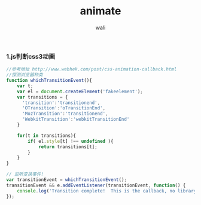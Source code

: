 ﻿---
layout: post
title: animate   #标题
tagline: javascript 判断css3中动画是否完成
category: javascript      #分类
author: wali    #作者
tag: array     #标签
ghurl:        #github url
ghurl_zip:    #github zip下载
comments: true

post_nav: ["1.js判断css3动画"]
---

### 1.js判断css3动画

```javascript
//参考地址 http://www.webhek.com/post/css-animation-callback.html
//探测浏览器种类
function whichTransitionEvent(){
    var t;
    var el = document.createElement('fakeelement');
    var transitions = {
      'transition':'transitionend',
      'OTransition':'oTransitionEnd',
      'MozTransition':'transitionend',
      'WebkitTransition':'webkitTransitionEnd'
    }

    for(t in transitions){
        if( el.style[t] !== undefined ){
            return transitions[t];
        }
    }
}

// 监听变换事件!
var transitionEvent = whichTransitionEvent();
transitionEvent && e.addEventListener(transitionEvent, function() {
	console.log('Transition complete!  This is the callback, no library needed!');
});

```







